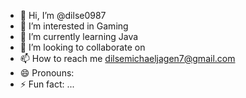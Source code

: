 - 👋 Hi, I’m @dilse0987
- 👀 I’m interested in Gaming
- 🌱 I’m currently learning Java
- 💞️ I’m looking to collaborate on 
- 📫 How to reach me dilsemichaeljagen7@gmail.com
- 😄 Pronouns: 
- ⚡ Fun fact: ...

<!---
dilse0987/dilse0987 is a ✨ special ✨ repository because its `README.md` (this file) appears on your GitHub profile.
You can click the Preview link to take a look at your changes.
--->
